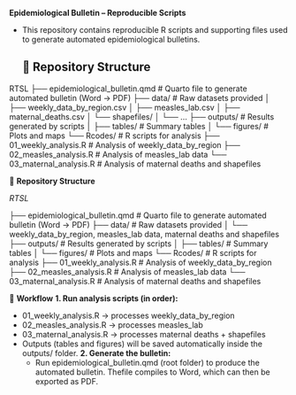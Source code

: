 **Epidemiological Bulletin – Reproducible Scripts**
- This repository contains reproducible R scripts and supporting files used to generate automated epidemiological bulletins.

  ## 📂 Repository Structure

RTSL
├── epidemiological_bulletin.qmd   # Quarto file to generate automated bulletin (Word → PDF)
├── data/                          # Raw datasets provided
│   ├── weekly_data_by_region.csv
│   ├── measles_lab.csv
│   ├── maternal_deaths.csv
│   └── shapefiles/
│       └── ...
├── outputs/                       # Results generated by scripts
│   ├── tables/                    # Summary tables
│   └── figures/                   # Plots and maps
└── Rcodes/                        # R scripts for analysis
    ├── 01_weekly_analysis.R        # Analysis of weekly_data_by_region
    ├── 02_measles_analysis.R       # Analysis of measles_lab data
    └── 03_maternal_analysis.R      # Analysis of maternal deaths and shapefiles


📂 **Repository Structure**

*RTSL*

├── epidemiological_bulletin.qmd   # Quarto file to generate automated bulletin (Word → PDF)
├── data/                          # Raw datasets provided
│   └── weekly_data_by_region, measles_lab data, maternal deaths and shapefiles
├── outputs/                       # Results generated by scripts
│   ├── tables/                    # Summary tables
│   └── figures/                   # Plots and maps
└── Rcodes/                        # R scripts for analysis
    ├── 01_weekly_analysis.R        # Analysis of weekly_data_by_region
    ├── 02_measles_analysis.R       # Analysis of measles_lab data
    └── 03_maternal_analysis.R      # Analysis of maternal deaths and shapefiles

🚀 **Workflow**
**1. Run analysis scripts (in order):**
  - 01_weekly_analysis.R → processes weekly_data_by_region
  - 02_measles_analysis.R → processes measles_lab
  - 03_maternal_analysis.R → processes maternal deaths + shapefiles
- Outputs (tables and figures) will be saved automatically inside the outputs/ folder.
**2. Generate the bulletin:**
   - Run epidemiological_bulletin.qmd (root folder) to produce the automated bulletin.
Thefile compiles to Word, which can then be exported as PDF.
